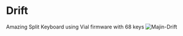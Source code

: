 # Drift
Amazing Split Keyboard using Vial firmware with 68 keys
![Majin-Drift](https://github.com/Timception/Drift/assets/84595044/20c06030-4d0d-47ae-8adf-8b5bc851511e)
